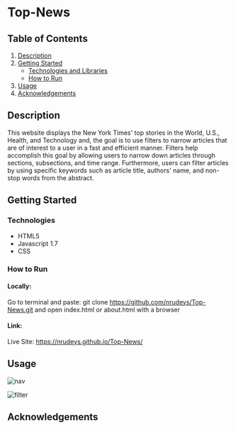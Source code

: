 # Top-News

## Table of Contents
1. [Description](#description)
2. [Getting Started](#getting-started)
    * [Technologies and Libraries](#technologies-and-libraries)
    * [How to Run](#how-to-run)
3. [Usage](#usage)
4. [Acknowledgements](#acknowledgements)

## Description
This website displays the New York Times' top stories in the World, U.S., Health, and Technology and, the goal is to use filters to narrow articles that are of interest to a user in a fast and efficient manner. Filters help accomplish this goal by allowing users to narrow down articles through sections, subsections, and time range. Furthermore, users can filter articles by using specific keywords such as article title, authors' name, and non-stop words from the abstract. 

## Getting Started
### Technologies
* HTML5
* Javascript 1.7
* CSS

### How to Run
#### Locally:
Go to terminal and paste: git clone https://github.com/nrudeys/Top-News.git and open index.html or about.html with a browser

#### Link:
Live Site: https://nrudeys.github.io/Top-News/

## Usage
![nav](https://user-images.githubusercontent.com/84989936/139741870-2329b860-54a8-4951-a1aa-b58279d4671d.gif)

![filter](https://user-images.githubusercontent.com/84989936/139742913-c6b74b92-82a3-4614-abee-63a87dfa3ccf.gif)


## Acknowledgements
